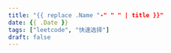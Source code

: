 ```yaml
---
title: "{{ replace .Name "-" " " | title }}"
date: {{ .Date }}
tags: ["leetcode", "快速选择"]
draft: false
---
```


